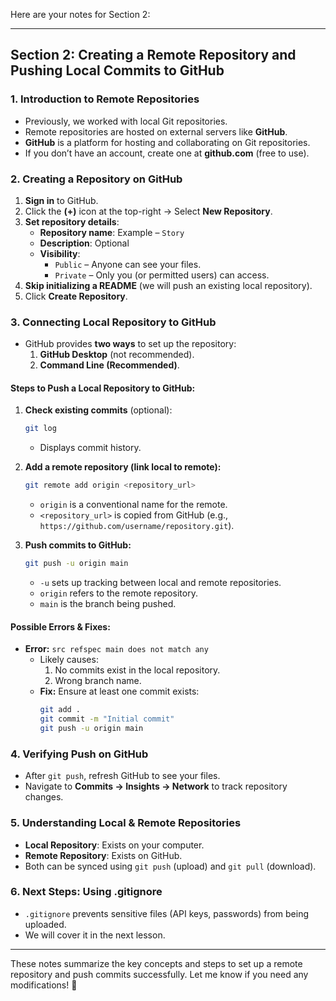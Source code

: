 Here are your notes for Section 2:

---

## **Section 2: Creating a Remote Repository and Pushing Local Commits to GitHub**

### **1. Introduction to Remote Repositories**

- Previously, we worked with local Git repositories.
- Remote repositories are hosted on external servers like **GitHub**.
- **GitHub** is a platform for hosting and collaborating on Git repositories.
- If you don’t have an account, create one at **github.com** (free to use).

### **2. Creating a Repository on GitHub**

1. **Sign in** to GitHub.
2. Click the **(+)** icon at the top-right → Select **New Repository**.
3. **Set repository details**:
   - **Repository name**: Example – `Story`
   - **Description**: Optional
   - **Visibility**:
     - `Public` – Anyone can see your files.
     - `Private` – Only you (or permitted users) can access.
4. **Skip initializing a README** (we will push an existing local repository).
5. Click **Create Repository**.

### **3. Connecting Local Repository to GitHub**

- GitHub provides **two ways** to set up the repository:
  1. **GitHub Desktop** (not recommended).
  2. **Command Line (Recommended)**.

#### **Steps to Push a Local Repository to GitHub:**

1. **Check existing commits** (optional):

   ```bash
   git log
   ```

   - Displays commit history.

2. **Add a remote repository (link local to remote):**

   ```bash
   git remote add origin <repository_url>
   ```

   - `origin` is a conventional name for the remote.
   - `<repository_url>` is copied from GitHub (e.g., `https://github.com/username/repository.git`).

3. **Push commits to GitHub:**
   ```bash
   git push -u origin main
   ```
   - `-u` sets up tracking between local and remote repositories.
   - `origin` refers to the remote repository.
   - `main` is the branch being pushed.

#### **Possible Errors & Fixes:**

- **Error:** `src refspec main does not match any`
  - Likely causes:
    1. No commits exist in the local repository.
    2. Wrong branch name.
  - **Fix:** Ensure at least one commit exists:
    ```bash
    git add .
    git commit -m "Initial commit"
    git push -u origin main
    ```

### **4. Verifying Push on GitHub**

- After `git push`, refresh GitHub to see your files.
- Navigate to **Commits → Insights → Network** to track repository changes.

### **5. Understanding Local & Remote Repositories**

- **Local Repository**: Exists on your computer.
- **Remote Repository**: Exists on GitHub.
- Both can be synced using `git push` (upload) and `git pull` (download).

### **6. Next Steps: Using .gitignore**

- `.gitignore` prevents sensitive files (API keys, passwords) from being uploaded.
- We will cover it in the next lesson.

---

These notes summarize the key concepts and steps to set up a remote repository and push commits successfully. Let me know if you need any modifications! 🚀

